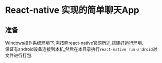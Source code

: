 # React-native 实现的简单聊天App

## 准备

Windows操作系统环境下,需按照react-native官网所述,搭建好运行环境.  
保证有android设备连接到本机,然后在本目录执行`react-native run-android`对文件进行打包.  
